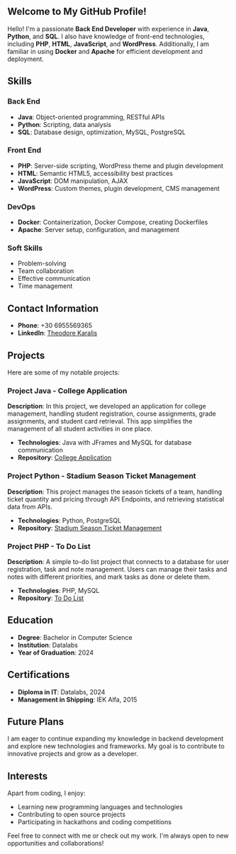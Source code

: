 ## Welcome to My GitHub Profile!

Hello! I'm a passionate **Back End Developer** with experience in **Java**, **Python**, and **SQL**. I also have knowledge of front-end technologies,
including **PHP**, **HTML**, **JavaScript**, and **WordPress**. Additionally, I am familiar in using **Docker** and **Apache** for efficient development and deployment.

## Skills

### Back End
- **Java**: Object-oriented programming, RESTful APIs
- **Python**: Scripting, data analysis
- **SQL**: Database design, optimization, MySQL, PostgreSQL

### Front End
- **PHP**: Server-side scripting, WordPress theme and plugin development
- **HTML**: Semantic HTML5, accessibility best practices
- **JavaScript**: DOM manipulation, AJAX
- **WordPress**: Custom themes, plugin development, CMS management

### DevOps
- **Docker**: Containerization, Docker Compose, creating Dockerfiles
- **Apache**: Server setup, configuration, and management

### Soft Skills
- Problem-solving
- Team collaboration
- Effective communication
- Time management

## Contact Information

- **Phone**: +30 6955569365
- **LinkedIn**: [Theodore Karalis](https://www.linkedin.com/in/theodore-karalis/)

## Projects

Here are some of my notable projects:

### Project Java - College Application 
**Description**: In this project, we developed an application for college management, handling student registration, course assignments, grade assignments, and student card retrieval. This app simplifies the management of all student activities in one place.
- **Technologies**: Java with JFrames and MySQL for database communication 
- **Repository**: [College Application](https://github.com/KaralisTh/College-Management-App)

### Project Python - Stadium Season Ticket Management
**Description**: This project manages the season tickets of a team, handling ticket quantity and pricing through API Endpoints, and retrieving statistical data from APIs.
- **Technologies**: Python, PostgreSQL
- **Repository**: [Stadium Season Ticket Management](https://github.com/KaralisTh/SeasonTickets) 

### Project PHP - To Do List 
**Description**: A simple to-do list project that connects to a database for user registration, task and note management. Users can manage their tasks and notes with different priorities, and mark tasks as done or delete them.
- **Technologies**: PHP, MySQL
- **Repository**: [To Do List](https://github.com/KaralisTh/To-do-list)

## Education

- **Degree**: Bachelor in Computer Science 
- **Institution**: Datalabs 
- **Year of Graduation**: 2024

## Certifications

- **Diploma in IT**: Datalabs, 2024
- **Management in Shipping**: IEK Alfa, 2015

## Future Plans

I am eager to continue expanding my knowledge in backend development and explore new technologies and frameworks. My goal is to contribute to innovative projects and grow as a developer.

## Interests

Apart from coding, I enjoy:
- Learning new programming languages and technologies
- Contributing to open source projects
- Participating in hackathons and coding competitions

Feel free to connect with me or check out my work. I'm always open to new opportunities and collaborations!
